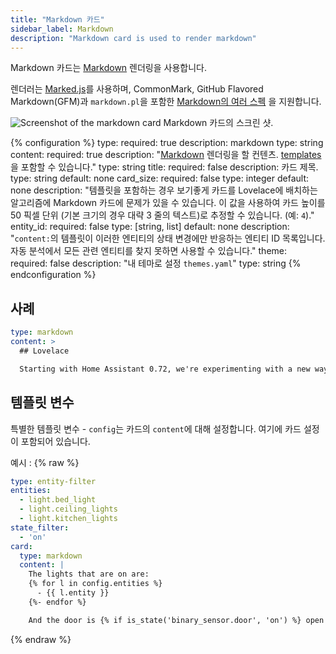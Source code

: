 ```yaml
---
title: "Markdown 카드"
sidebar_label: Markdown
description: "Markdown card is used to render markdown"
---
```


Markdown 카드는 [Markdown](https://commonmark.org/help/) 렌더링을 사용합니다. 

렌더러는 [Marked.js](https://marked.js.org)를 사용하며, CommonMark, GitHub Flavored Markdown(GFM)과 `markdown.pl`을 포함한 [Markdown의 여러 스펙](https://marked.js.org/#/README.md#specifications) 을 지원합니다.
 	 

<p class='img'>
<img src='/images/lovelace/lovelace_markdown.png' alt='Screenshot of the markdown card'>
Markdown 카드의 스크린 샷.
</p>

{% configuration %}
type:
  required: true
  description: markdown
  type: string
content:
  required: true
  description: "[Markdown](https://commonmark.org/help/) 렌더링을 할 컨텐츠. [templates](/docs/configuration/templating/)을 포함할 수 있습니다."
  type: string
title:
  required: false
  description: 카드 제목.
  type: string
  default: none
card_size:
  required: false
  type: integer
  default: none
  description: "템플릿을 포함하는 경우 보기좋게 카드를 Lovelace에 배치하는 알고리즘에 Markdown 카드에 문제가 있을 수 있습니다. 이 값을 사용하여 카드 높이를 50 픽셀 단위 (기본 크기의 경우 대략 3 줄의 텍스트)로 추정할 수 있습니다. (예: `4`)."
entity_id:
  required: false
  type: [string, list]
  default: none
  description: "`content:`의 템플릿이 이러한 엔티티의 상태 변경에만 반응하는 엔티티 ID 목록입니다. 자동 분석에서 모든 관련 엔티티를 찾지 못하면 사용할 수 있습니다."
theme:
  required: false
  description: "내 테마로 설정 `themes.yaml`"
  type: string
{% endconfiguration %}

## 사례

```yaml
type: markdown
content: >
  ## Lovelace

  Starting with Home Assistant 0.72, we're experimenting with a new way of defining your interface. We're calling it the **Lovelace UI**.
```

## 템플릿 변수

특별한 템플릿 변수 - `config`는 카드의 `content`에 대해 설정합니다. 여기에 카드 설정이 포함되어 있습니다.

예시 : 
{% raw %}
```yaml
type: entity-filter
entities:
  - light.bed_light
  - light.ceiling_lights
  - light.kitchen_lights
state_filter:
  - 'on'
card:
  type: markdown
  content: |
    The lights that are on are:
    {% for l in config.entities %}
      - {{ l.entity }}
    {%- endfor %}

    And the door is {% if is_state('binary_sensor.door', 'on') %} open {% else %} closed {% endif %}.
```
{% endraw %}
